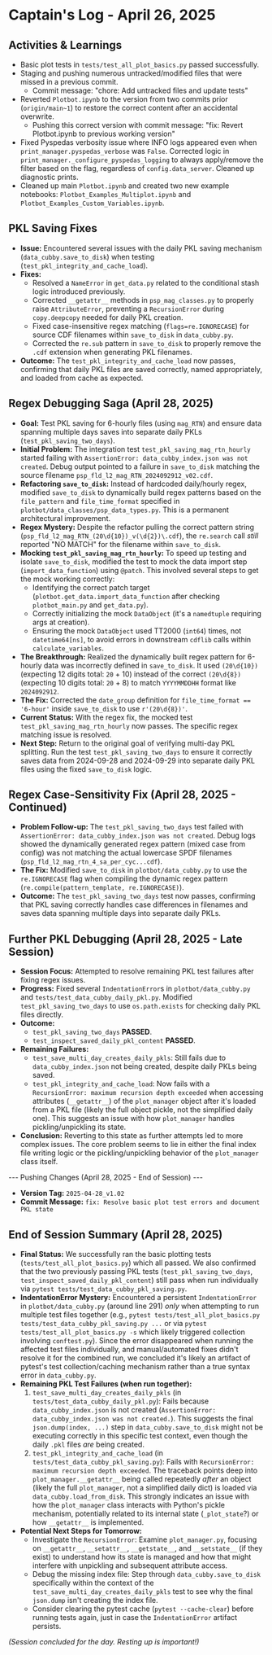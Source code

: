 # Captain's Log - April 26, 2025

## Activities & Learnings

- Basic plot tests in `tests/test_all_plot_basics.py` passed successfully.
- Staging and pushing numerous untracked/modified files that were missed in a previous commit.
  - Commit message: "chore: Add untracked files and update tests" 
- Reverted `Plotbot.ipynb` to the version from two commits prior (`origin/main~1`) to restore the correct content after an accidental overwrite.
  - Pushing this correct version with commit message: "fix: Revert Plotbot.ipynb to previous working version" 
- Fixed Pyspedas verbosity issue where INFO logs appeared even when `print_manager.pyspedas_verbose` was `False`. Corrected logic in `print_manager._configure_pyspedas_logging` to always apply/remove the filter based on the flag, regardless of `config.data_server`. Cleaned up diagnostic prints.
- Cleaned up main `Plotbot.ipynb` and created two new example notebooks: `Plotbot_Examples_Multiplot.ipynb` and `Plotbot_Examples_Custom_Variables.ipynb`.

## PKL Saving Fixes

- **Issue:** Encountered several issues with the daily PKL saving mechanism (`data_cubby.save_to_disk`) when testing (`test_pkl_integrity_and_cache_load`).
- **Fixes:**
    - Resolved a `NameError` in `get_data.py` related to the conditional stash logic introduced previously.
    - Corrected `__getattr__` methods in `psp_mag_classes.py` to properly raise `AttributeError`, preventing a `RecursionError` during `copy.deepcopy` needed for daily PKL creation.
    - Fixed case-insensitive regex matching (`flags=re.IGNORECASE`) for source CDF filenames within `save_to_disk` in `data_cubby.py`.
    - Corrected the `re.sub` pattern in `save_to_disk` to properly remove the `.cdf` extension when generating PKL filenames.
- **Outcome:** The `test_pkl_integrity_and_cache_load` now passes, confirming that daily PKL files are saved correctly, named appropriately, and loaded from cache as expected.

## Regex Debugging Saga (April 28, 2025)

- **Goal:** Test PKL saving for 6-hourly files (using `mag_RTN`) and ensure data spanning multiple days saves into separate daily PKLs (`test_pkl_saving_two_days`).
- **Initial Problem:** The integration test `test_pkl_saving_mag_rtn_hourly` started failing with `AssertionError: data_cubby_index.json was not created`. Debug output pointed to a failure in `save_to_disk` matching the source filename `psp_fld_l2_mag_RTN_2024092912_v02.cdf`.
- **Refactoring `save_to_disk`:** Instead of hardcoded daily/hourly regex, modified `save_to_disk` to dynamically build regex patterns based on the `file_pattern` and `file_time_format` specified in `plotbot/data_classes/psp_data_types.py`. This is a permanent architectural improvement.
- **Regex Mystery:** Despite the refactor pulling the correct pattern string (`psp_fld_l2_mag_RTN_(20\d{10})_v(\d{2})\.cdf`), the `re.search` call *still* reported "NO MATCH" for the filename within `save_to_disk`.
- **Mocking `test_pkl_saving_mag_rtn_hourly`:** To speed up testing and isolate `save_to_disk`, modified the test to mock the data import step (`import_data_function`) using `@patch`. This involved several steps to get the mock working correctly:
    - Identifying the correct patch target (`plotbot.get_data.import_data_function` after checking `plotbot_main.py` and `get_data.py`).
    - Correctly initializing the mock `DataObject` (it's a `namedtuple` requiring args at creation).
    - Ensuring the mock `DataObject` used TT2000 (`int64`) times, not `datetime64[ns]`, to avoid errors in downstream `cdflib` calls within `calculate_variables`.
- **The Breakthrough:** Realized the dynamically built regex pattern for 6-hourly data was incorrectly defined in `save_to_disk`. It used `(20\d{10})` (expecting 12 digits total: `20` + 10) instead of the correct `(20\d{8})` (expecting 10 digits total: `20` + 8) to match `YYYYMMDDHH` format like `2024092912`.
- **The Fix:** Corrected the `date_group` definition for `file_time_format == '6-hour'` inside `save_to_disk` to use `r'(20\d{8})'`.
- **Current Status:** With the regex fix, the mocked test `test_pkl_saving_mag_rtn_hourly` now passes. The specific regex matching issue is resolved.
- **Next Step:** Return to the original goal of verifying multi-day PKL splitting. Run the test `test_pkl_saving_two_days` to ensure it correctly saves data from 2024-09-28 and 2024-09-29 into separate daily PKL files using the fixed `save_to_disk` logic.

## Regex Case-Sensitivity Fix (April 28, 2025 - Continued)

- **Problem Follow-up:** The `test_pkl_saving_two_days` test failed with `AssertionError: data_cubby_index.json was not created`. Debug logs showed the dynamically generated regex pattern (mixed case from config) was not matching the actual lowercase SPDF filenames (`psp_fld_l2_mag_rtn_4_sa_per_cyc...cdf`).
- **The Fix:** Modified `save_to_disk` in `plotbot/data_cubby.py` to use the `re.IGNORECASE` flag when compiling the dynamic regex pattern (`re.compile(pattern_template, re.IGNORECASE)`).
- **Outcome:** The `test_pkl_saving_two_days` test now passes, confirming that PKL saving correctly handles case differences in filenames and saves data spanning multiple days into separate daily PKLs.

## Further PKL Debugging (April 28, 2025 - Late Session)

- **Session Focus:** Attempted to resolve remaining PKL test failures after fixing regex issues.
- **Progress:** Fixed several `IndentationError`s in `plotbot/data_cubby.py` and `tests/test_data_cubby_daily_pkl.py`. Modified `test_pkl_saving_two_days` to use `os.path.exists` for checking daily PKL files directly.
- **Outcome:** 
    - `test_pkl_saving_two_days` **PASSED**.
    - `test_inspect_saved_daily_pkl_content` **PASSED**.
- **Remaining Failures:**
    - `test_save_multi_day_creates_daily_pkls`: Still fails due to `data_cubby_index.json` not being created, despite daily PKLs being saved.
    - `test_pkl_integrity_and_cache_load`: Now fails with a `RecursionError: maximum recursion depth exceeded` when accessing attributes (`__getattr__`) of the `plot_manager` object after it's loaded from a PKL file (likely the full object pickle, not the simplified daily one). This suggests an issue with how `plot_manager` handles pickling/unpickling its state.
- **Conclusion:** Reverting to this state as further attempts led to more complex issues. The core problem seems to lie in either the final index file writing logic or the pickling/unpickling behavior of the `plot_manager` class itself.

--- Pushing Changes (April 28, 2025 - End of Session) ---
- **Version Tag:** `2025-04-28_v1.02`
- **Commit Message:** `fix: Resolve basic plot test errors and document PKL state`

## End of Session Summary (April 28, 2025)

- **Final Status:** We successfully ran the basic plotting tests (`tests/test_all_plot_basics.py`) which all passed. We also confirmed that the two previously passing PKL tests (`test_pkl_saving_two_days`, `test_inspect_saved_daily_pkl_content`) still pass when run individually via `pytest tests/test_data_cubby_pkl_saving.py`.
- **IndentationError Mystery:** Encountered a persistent `IndentationError` in `plotbot/data_cubby.py` (around line 291) *only* when attempting to run multiple test files together (e.g., `pytest tests/test_all_plot_basics.py tests/test_data_cubby_pkl_saving.py ...` or via `pytest tests/test_all_plot_basics.py -s` which likely triggered collection involving `conftest.py`). Since the error disappeared when running the affected test files individually, and manual/automated fixes didn't resolve it for the combined run, we concluded it's likely an artifact of pytest's test collection/caching mechanism rather than a true syntax error in `data_cubby.py`.
- **Remaining PKL Test Failures (when run together):** 
    1.  `test_save_multi_day_creates_daily_pkls` (in `tests/test_data_cubby_daily_pkl.py`): Fails because `data_cubby_index.json` is not created (`AssertionError: data_cubby_index.json was not created.`). This suggests the final `json.dump(index, ...)` step in `data_cubby.save_to_disk` might not be executing correctly in this specific test context, even though the daily `.pkl` files *are* being created.
    2.  `test_pkl_integrity_and_cache_load` (in `tests/test_data_cubby_pkl_saving.py`): Fails with `RecursionError: maximum recursion depth exceeded`. The traceback points deep into `plot_manager.__getattr__` being called repeatedly *after* an object (likely the full `plot_manager`, not a simplified daily dict) is loaded via `data_cubby.load_from_disk`. This strongly indicates an issue with how the `plot_manager` class interacts with Python's pickle mechanism, potentially related to its internal state (`_plot_state`?) or how `__getattr__` is implemented.
- **Potential Next Steps for Tomorrow:**
    - Investigate the `RecursionError`: Examine `plot_manager.py`, focusing on `__getattr__`, `__setattr__`, `__getstate__`, and `__setstate__` (if they exist) to understand how its state is managed and how that might interfere with unpickling and subsequent attribute access.
    - Debug the missing index file: Step through `data_cubby.save_to_disk` specifically within the context of the `test_save_multi_day_creates_daily_pkls` test to see why the final `json.dump` isn't creating the index file.
    - Consider clearing the pytest cache (`pytest --cache-clear`) before running tests again, just in case the `IndentationError` artifact persists.

*(Session concluded for the day. Resting up is important!)*